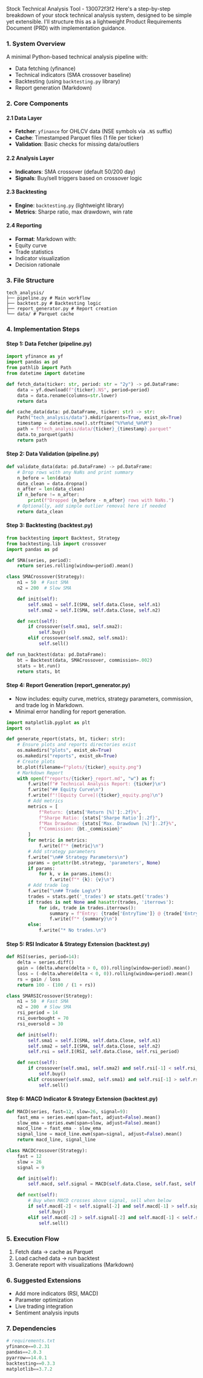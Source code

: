 Stock Technical Analysis Tool - 130072f3f2
Here's a step-by-step breakdown of your stock technical analysis system, designed to be
simple yet extensible. I'll structure this as a lightweight Product Requirements Document
(PRD) with implementation guidance.
### 1. System Overview
A minimal Python-based technical analysis pipeline with:
- Data fetching (yfinance)
- Technical indicators (SMA crossover baseline)
- Backtesting (using `backtesting.py` library)
- Report generation (Markdown)
### 2. Core Components
#### 2.1 Data Layer
- **Fetcher**: `yfinance` for OHLCV data (NSE symbols via `.NS` suffix)
- **Cache**: Timestamped Parquet files (1 file per ticker)
- **Validation**: Basic checks for missing data/outliers
#### 2.2 Analysis Layer
- **Indicators**: SMA crossover (default 50/200 day)
- **Signals**: Buy/sell triggers based on crossover logic
#### 2.3 Backtesting
- **Engine**: `backtesting.py` (lightweight library)
- **Metrics**: Sharpe ratio, max drawdown, win rate
#### 2.4 Reporting
- **Format**: Markdown with:
- Equity curve
- Trade statistics
- Indicator visualization
- Decision rationale
### 3. File Structure
```
tech_analysis/
├── pipeline.py # Main workflow
├── backtest.py # Backtesting logic
├── report_generator.py # Report creation
└── data/ # Parquet cache
```
### 4. Implementation Steps
#### Step 1: Data Fetcher (pipeline.py) 
```python
import yfinance as yf
import pandas as pd
from pathlib import Path
from datetime import datetime

def fetch_data(ticker: str, period: str = "2y") -> pd.DataFrame:
    data = yf.download(f"{ticker}.NS", period=period)
    data = data.rename(columns=str.lower)
    return data

def cache_data(data: pd.DataFrame, ticker: str) -> str:
    Path("tech_analysis/data").mkdir(parents=True, exist_ok=True)
    timestamp = datetime.now().strftime("%Y%m%d_%H%M")
    path = f"tech_analysis/data/{ticker}_{timestamp}.parquet"
    data.to_parquet(path)
    return path
```
#### Step 2: Data Validation (pipeline.py) 
```python
def validate_data(data: pd.DataFrame) -> pd.DataFrame:
    # Drop rows with any NaNs and print summary
    n_before = len(data)
    data_clean = data.dropna()
    n_after = len(data_clean)
    if n_before != n_after:
        print(f"Dropped {n_before - n_after} rows with NaNs.")
    # Optionally, add simple outlier removal here if needed
    return data_clean
```
#### Step 3: Backtesting (backtest.py) 
```python
from backtesting import Backtest, Strategy
from backtesting.lib import crossover
import pandas as pd

def SMA(series, period):
    return series.rolling(window=period).mean()

class SMACrossover(Strategy):
    n1 = 50  # Fast SMA
    n2 = 200  # Slow SMA

    def init(self):
        self.sma1 = self.I(SMA, self.data.Close, self.n1)
        self.sma2 = self.I(SMA, self.data.Close, self.n2)

    def next(self):
        if crossover(self.sma1, self.sma2):
            self.buy()
        elif crossover(self.sma2, self.sma1):
            self.sell()

def run_backtest(data: pd.DataFrame):
    bt = Backtest(data, SMACrossover, commission=.002)
    stats = bt.run()
    return stats, bt
```
#### Step 4: Report Generation (report_generator.py) 
- Now includes: equity curve, metrics, strategy parameters, commission, and trade log in Markdown.
- Minimal error handling for report generation.

```python
import matplotlib.pyplot as plt
import os

def generate_report(stats, bt, ticker: str):
    # Ensure plots and reports directories exist
    os.makedirs("plots", exist_ok=True)
    os.makedirs("reports", exist_ok=True)
    # Create plots
    bt.plot(filename=f"plots/{ticker}_equity.png")
    # Markdown Report
    with open(f"reports/{ticker}_report.md", "w") as f:
        f.write(f"# Technical Analysis Report: {ticker}\n")
        f.write("## Equity Curve\n")
        f.write(f"![Equity Curve]({ticker}_equity.png)\n")
        # Add metrics
        metrics = [
            f"Return: {stats['Return [%]']:.2f}%",
            f"Sharpe Ratio: {stats['Sharpe Ratio']:.2f}",
            f"Max Drawdown: {stats['Max. Drawdown [%]']:.2f}%",
            f"Commission: {bt._commission}"
        ]
        for metric in metrics:
            f.write(f"* {metric}\n")
        # Add strategy parameters
        f.write("\n## Strategy Parameters\n")
        params = getattr(bt.strategy, 'parameters', None)
        if params:
            for k, v in params.items():
                f.write(f"* {k}: {v}\n")
        # Add trade log
        f.write("\n## Trade Log\n")
        trades = stats.get('_trades') or stats.get('trades')
        if trades is not None and hasattr(trades, 'iterrows'):
            for idx, trade in trades.iterrows():
                summary = f"Entry: {trade['EntryTime']} @ {trade['EntryPrice']} | Exit: {trade['ExitTime']} @ {trade['ExitPrice']} | PnL: {trade['PnL']:.2f}"
                f.write(f"* {summary}\n")
        else:
            f.write("* No trades.\n")
```
#### Step 5: RSI Indicator & Strategy Extension (backtest.py) 
```python
def RSI(series, period=14):
    delta = series.diff()
    gain = (delta.where(delta > 0, 0)).rolling(window=period).mean()
    loss = (-delta.where(delta < 0, 0)).rolling(window=period).mean()
    rs = gain / loss
    return 100 - (100 / (1 + rs))

class SMARSICrossover(Strategy):
    n1 = 50  # Fast SMA
    n2 = 200  # Slow SMA
    rsi_period = 14
    rsi_overbought = 70
    rsi_oversold = 30

    def init(self):
        self.sma1 = self.I(SMA, self.data.Close, self.n1)
        self.sma2 = self.I(SMA, self.data.Close, self.n2)
        self.rsi = self.I(RSI, self.data.Close, self.rsi_period)

    def next(self):
        if crossover(self.sma1, self.sma2) and self.rsi[-1] < self.rsi_oversold:
            self.buy()
        elif crossover(self.sma2, self.sma1) and self.rsi[-1] > self.rsi_overbought:
            self.sell()
```
#### Step 6: MACD Indicator & Strategy Extension (backtest.py) 
```python
def MACD(series, fast=12, slow=26, signal=9):
    fast_ema = series.ewm(span=fast, adjust=False).mean()
    slow_ema = series.ewm(span=slow, adjust=False).mean()
    macd_line = fast_ema - slow_ema
    signal_line = macd_line.ewm(span=signal, adjust=False).mean()
    return macd_line, signal_line

class MACDCrossover(Strategy):
    fast = 12
    slow = 26
    signal = 9

    def init(self):
        self.macd, self.signal = MACD(self.data.Close, self.fast, self.slow, self.signal)

    def next(self):
        # Buy when MACD crosses above signal, sell when below
        if self.macd[-2] < self.signal[-2] and self.macd[-1] > self.signal[-1]:
            self.buy()
        elif self.macd[-2] > self.signal[-2] and self.macd[-1] < self.signal[-1]:
            self.sell()
```
### 5. Execution Flow
1. Fetch data → cache as Parquet
2. Load cached data → run backtest
3. Generate report with visualizations (Markdown)
### 6. Suggested Extensions
- Add more indicators (RSI, MACD) 
- Parameter optimization
- Live trading integration
- Sentiment analysis inputs
### 7. Dependencies
```python
# requirements.txt
yfinance==0.2.31
pandas==2.0.3
pyarrow==14.0.1
backtesting==0.3.3
matplotlib==3.7.2
